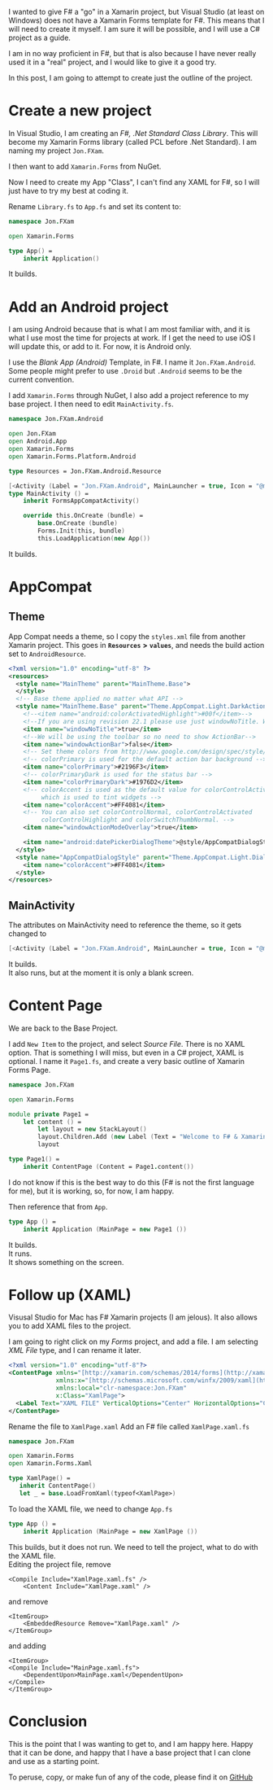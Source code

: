 
I wanted to give F# a "go" in a Xamarin project, but Visual Studio (at least on Windows) does not have a Xamarin Forms template for F#. This means that I will need to create it myself.
I am sure it will be possible, and I will use a C# project as a guide.

I am in no way proficient in F#, but that is also because I have never really used it in a "real" project, and I would like to give it a good try.

In this post, I am going to attempt to create just the outline of the project.

# Create a new project
In Visual Studio, I am creating an _F#, .Net Standard Class Library_. This will become my Xamarin Forms library (called PCL before .Net Standard). I am naming my project `Jon.FXam`.

I then want to add `Xamarin.Forms` from NuGet.

Now I need to create my App "Class", I can't find any XAML for F#, so I will just have to try my best at coding it.

Rename `Library.fs` to `App.fs` and set its content to:
```fsharp
namespace Jon.FXam

open Xamarin.Forms

type App() =
    inherit Application()
```

It builds.

# Add an Android project
I am using Android because that is what I am most familiar with, and it is what I use most the time for projects at work. If I get the need to use iOS I will update this, or add to it.  For now, it is Android only.

I use the _Blank App (Android)_ Template, in F#. I name it `Jon.FXam.Android`. Some people might prefer to use `.Droid` but `.Android` seems to be the current convention.

I add `Xamarin.Forms` through NuGet, I also add a project reference to my base project. I then need to edit `MainActivity.fs`.
```fsharp
namespace Jon.FXam.Android

open Jon.FXam
open Android.App
open Xamarin.Forms
open Xamarin.Forms.Platform.Android

type Resources = Jon.FXam.Android.Resource

[<Activity (Label = "Jon.FXam.Android", MainLauncher = true, Icon = "@mipmap/icon")>]
type MainActivity () =
    inherit FormsAppCompatActivity()

    override this.OnCreate (bundle) =
        base.OnCreate (bundle)
        Forms.Init(this, bundle)
        this.LoadApplication(new App())
```

It builds.

# AppCompat
## Theme
App Compat needs a theme, so I copy the `styles.xml` file from another Xamarin project. This goes in  __`Resources`__ __>__ __`values`__, and needs the build action set to `AndroidResource`.
```xml
<?xml version="1.0" encoding="utf-8" ?>
<resources>
  <style name="MainTheme" parent="MainTheme.Base">
  </style>
  <!-- Base theme applied no matter what API -->
  <style name="MainTheme.Base" parent="Theme.AppCompat.Light.DarkActionBar">
    <!--<item name="android:colorActivatedHighlight">#00f</item>-->
    <!--If you are using revision 22.1 please use just windowNoTitle. Without android:-->
    <item name="windowNoTitle">true</item>
    <!--We will be using the toolbar so no need to show ActionBar-->
    <item name="windowActionBar">false</item>
    <!-- Set theme colors from http://www.google.com/design/spec/style/color.html#color-color-palette -->
    <!-- colorPrimary is used for the default action bar background -->
    <item name="colorPrimary">#2196F3</item>
    <!-- colorPrimaryDark is used for the status bar -->
    <item name="colorPrimaryDark">#1976D2</item>
    <!-- colorAccent is used as the default value for colorControlActivated
         which is used to tint widgets -->
    <item name="colorAccent">#FF4081</item>
    <!-- You can also set colorControlNormal, colorControlActivated
         colorControlHighlight and colorSwitchThumbNormal. -->
    <item name="windowActionModeOverlay">true</item>

    <item name="android:datePickerDialogTheme">@style/AppCompatDialogStyle</item>
  </style>
  <style name="AppCompatDialogStyle" parent="Theme.AppCompat.Light.Dialog">
    <item name="colorAccent">#FF4081</item>
  </style>
</resources>
```

## MainActivity
The attributes on MainActivity need to reference the theme, so it gets changed to
```fsharp
[<Activity (Label = "Jon.FXam.Android", MainLauncher = true, Icon = "@mipmap/icon", Theme = "@style/MainTheme")>]
```

It builds.  
It also runs, but at the moment it is only a blank screen.

# Content Page
We are back to the Base Project.

I add `New Item` to the project,  and select _Source File_. There is no XAML option. That is something I will miss, but even in a C# project, XAML is optional.  I name it `Page1.fs`, and create a very basic outline of Xamarin Forms Page.
```fsharp
namespace Jon.FXam

open Xamarin.Forms

module private Page1 =
    let content () =
        let layout = new StackLayout()
        layout.Children.Add (new Label (Text = "Welcome to F# & Xamarin Forms!"))
        layout

type Page1() =
    inherit ContentPage (Content = Page1.content())


```

I do not know if this is the best way to do this (F# is not the first language for me), but it is working, so, for now, I am happy.

Then reference that from `App`.
```fsharp
type App () =
    inherit Application (MainPage = new Page1 ())
```

It builds.  
It runs.  
It shows something on the screen.

# Follow up (XAML)
Visusal Studio for Mac has F# Xamarin projects (I am jelous). It also allows you to add XAML files to the project.

I am going to right click on my _Forms_ project, and add a file. I am selecting _XML File_ type, and I can rename it later.
```xml
<?xml version="1.0" encoding="utf-8"?>
<ContentPage xmlns="[http://xamarin.com/schemas/2014/forms](http://xamarin.com/schemas/2014/forms)"
             xmlns:x="[http://schemas.microsoft.com/winfx/2009/xaml](http://schemas.microsoft.com/winfx/2009/xaml)"
             xmlns:local="clr-namespace:Jon.FXam"
             x:Class="XamlPage">
  <Label Text="XAML FILE" VerticalOptions="Center" HorizontalOptions="Center" />
</ContentPage>
```

Rename the file to `XamlPage.xaml`
Add an F# file called `XamlPage.xaml.fs`
```fsharp
namespace Jon.FXam

open Xamarin.Forms
open Xamarin.Forms.Xaml

type XamlPage() =
   inherit ContentPage()
   let _ = base.LoadFromXaml(typeof<XamlPage>)
```

To load the XAML file, we need to change `App.fs`
```fsharp
type App () =
    inherit Application (MainPage = new XamlPage ())
```

This builds, but it does not run. We need to tell the project, what to do with the XAML file.  
Editing the project file, remove
```
<Compile Include="XamlPage.xaml.fs" />
    <Content Include="XamlPage.xaml" />
```
and remove
```
<ItemGroup>
	<EmbeddedResource Remove="XamlPage.xaml" />
</ItemGroup>
```
 and adding
```
<ItemGroup>
<Compile Include="MainPage.xaml.fs">  
	<DependentUpon>MainPage.xaml</DependentUpon>  
</Compile>
</ItemGroup>
```



# Conclusion
This is the point that I was wanting to get to, and I am happy here. Happy that it can be done, and happy that I have a base project that I can clone and use as a starting point.

To peruse, copy, or make fun of any of the code, please find it on [GitHub](https://github.com/Thorocaine/JonathanPeelBlog/tree/master/Xamarin-F%23/FXam)
<!--stackedit_data:
eyJwcm9wZXJ0aWVzIjoidGl0bGU6ICdYYW1hcmluIEZvcm1zLC
B3aXRoIEYjJ1xuYXV0aG9yOiBKb25hdGhhbiBQZWVsXG50YWdz
OiAnWGFtYXJpbiwgWGFtYXJpbi5Gb3JtcywgRiMsIC5OZXQnXG
4iLCJoaXN0b3J5IjpbLTM1MDY5MTk4OSwxODc2ODA3NTgyLC0x
NjgzMDkyNjAzLDk3Nzg2MDU5MywtMjI3MjMwNjIwLDIwOTk0MT
kwMDgsMTEwMDE3OTYxNCwtMTkyODA5OTQ1NiwtMTk2Njk0MTQ2
OSwtMTczMDIwMTc3NCwxNTM2NTU1MDA3LDI2NzUxNjYsMTAxOT
cyOTI1MSwtNDUzOTIxMzMwLDMyMTE5MDg5N119
-->